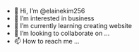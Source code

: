 - 👋 Hi, I’m @elainekim256
- 👀 I’m interested in business
- 🌱 I’m currently learning creating website
- 💞️ I’m looking to collaborate on ...
- 📫 How to reach me ...

<!---
elainekim256/elainekim256 is a ✨ special ✨ repository because its `README.md` (this file) appears on your GitHub profile.
You can click the Preview link to take a look at your changes.
--->
